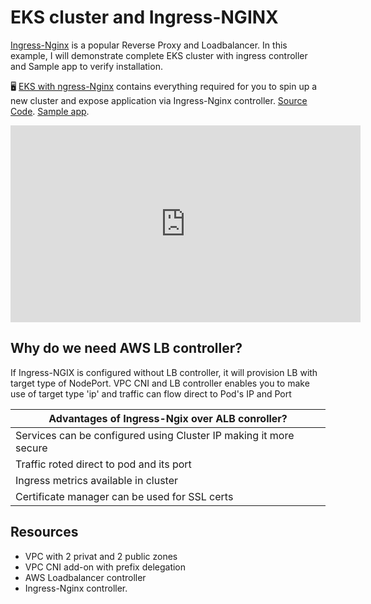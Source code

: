 # EKS cluster and Ingress-NGINX
[Ingress-Nginx](https://github.com/kubernetes/ingress-nginx) is a popular Reverse Proxy and Loadbalancer. In this example, I will demonstrate complete EKS cluster with ingress controller and Sample app to verify installation.

:desktop_computer:  [EKS with ngress-Nginx](https://github.com/vettom/aws-eks-terraform/tree/main/EKS-Cluster-ingress) contains everything required for you to spin up a new cluster and expose application via Ingress-Nginx controller. [Source Code](https://github.com/vettom/aws-eks-terraform/tree/main/EKS-Cluster-ingress). [Sample app](https://github.com/vettom/aws-eks-terraform/tree/main/EKS-Cluster-ingress/Sample-app).

<iframe width="560" height="315" src="https://www.youtube.com/embed/0QhY-QTVSfw?si=WO48SN2AfH_6Zbgu" title="EKS Ingress-Nginx" frameborder="0" allow="accelerometer; autoplay; clipboard-write; encrypted-media; gyroscope; picture-in-picture; web-share" referrerpolicy="strict-origin-when-cross-origin" allowfullscreen></iframe>

## Why do we need AWS LB controller?
If Ingress-NGIX is configured without LB controller, it will provision LB with target type of NodePort. VPC CNI and LB controller enables you to make use of target type 'ip' and traffic can flow direct to Pod's IP and Port

|Advantages of Ingress-Ngix over ALB conroller?|
|-------------------------|
|Services can be configured using Cluster IP making it more secure | 
|Traffic roted direct to pod and its port|
| Ingress metrics available in cluster|
| Certificate manager can be used for SSL certs|

## Resources

- VPC with 2  privat and 2 public zones
- VPC CNI add-on with prefix delegation
- AWS Loadbalancer controller
- Ingress-Nginx controller.

